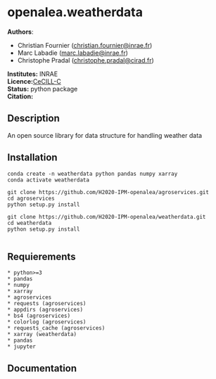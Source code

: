 # openalea.weatherdata

**Authors**: 
   * Christian Fournier (christian.fournier@inrae.fr)
   * Marc Labadie (marc.labadie@inrae.fr)
   * Christophe Pradal (christophe.pradal@cirad.fr)

**Institutes:** INRAE   
**Licence:**[CeCILL-C](https://raw.githubusercontent.com/H2020-IPM-openalea/weatherdata/master/LICENSE.txt)   
**Status:** python package   
**Citation:**

## Description
An open source library for data structure for handling weather data
## Installation

```
conda create -n weatherdata python pandas numpy xarray 
conda activate weatherdata

git clone https://github.com/H2020-IPM-openalea/agroservices.git
cd agroservices
python setup.py install

git clone https://github.com/H2020-IPM-openalea/weatherdata.git
cd weatherdata
python setup.py install


```

## Requierements

    * python>=3
    * pandas
    * numpy
    * xarray
    * agroservices
    * requests (agroservices)
    * appdirs (agroservices)
    * bs4 (agroservices)
    * colorlog (agroservices)
    * requests_cache (agroservices)
    * xarray (weatherdata)
    * pandas
    * jupyter

## Documentation

